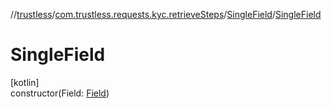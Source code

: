 //[trustless](../../../index.md)/[com.trustless.requests.kyc.retrieveSteps](../index.md)/[SingleField](index.md)/[SingleField](-single-field.md)

# SingleField

[kotlin]\
constructor(Field: [Field](../-field/index.md))
